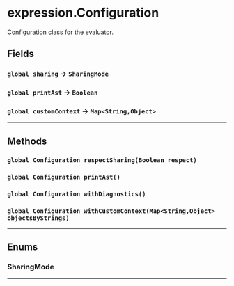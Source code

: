 # expression.Configuration

Configuration class for the evaluator.

## Fields

### `global sharing` → `SharingMode`


### `global printAst` → `Boolean`


### `global customContext` → `Map<String,Object>`


---
## Methods
### `global Configuration respectSharing(Boolean respect)`
### `global Configuration printAst()`
### `global Configuration withDiagnostics()`
### `global Configuration withCustomContext(Map<String,Object> objectsByStrings)`
---
## Enums
### SharingMode

---
